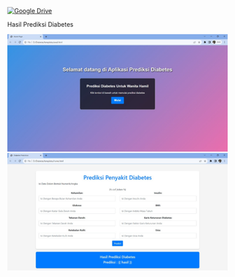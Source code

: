 [![Google Drive](https://img.shields.io/badge/Modul-02AFDC?style=for-the-badge&logo=googledrive&logoColor=white)](https://docs.google.com/document/d/1JBS63I9NjCFmYy3uWTHsYg3VKGAiXTBhLTzwYcWhwog/edit?usp=sharing)



Hasil Prediksi Diabetes

![alt text](https://github.com/DanU-R/Prediksi-Diabetes/blob/master/hasil/WhatsApp%20Image%202023-11-06%20at%2008.35.06.jpeg?raw=true)
![alt text](https://github.com/DanU-R/Prediksi-Diabetes/blob/master/hasil/WhatsApp%20Image%202023-11-06%20at%2008.34.55.jpeg?raw=true)

